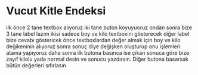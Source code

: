 # Vucut Kitle Endeksi
ilk önce 2 tane textbox alıyoruz iki tane buton koyuyuoruz ondan sonra bize 3 tane label lazım ikisi sadece boy ve kilo textboxını gösterecek diğer label bize cevabı göstericek önce textboxlardan değer almak için boy ve kilo değikeninin alıyoruz sonra sonuç diye değişken oluşturup onu işlemleri atama yapıyoruz daha sonra ilk butona basınca ise çıkan sonuca göre bize zayıf kilolu yada normal desin ve sonucu yazdırsın. Diğer butona basarsak bütün değerleri sıfırlasın
